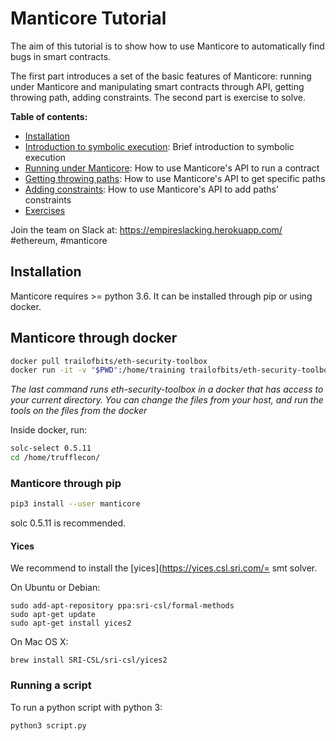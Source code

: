 # Manticore Tutorial

The aim of this tutorial is to show how to use Manticore to automatically find bugs in smart contracts.

The first part introduces a set of the basic features of Manticore: running under Manticore and manipulating smart contracts through API, getting throwing path, adding constraints.
The second part is exercise to solve.

**Table of contents:**

- [Installation](#installation)
- [Introduction to symbolic execution](./symbolic-execution-introduction.md): Brief introduction to symbolic execution
- [Running under Manticore](./running-under-manticore.md): How to use Manticore's API to run a contract
- [Getting throwing paths](./getting-throwing-paths.md): How to use Manticore's API to get specific paths
- [Adding constraints](./adding-constraints.md): How to use Manticore's API to add paths' constraints
- [Exercises](./exercises)

Join the team on Slack at: https://empireslacking.herokuapp.com/ #ethereum, #manticore

## Installation

Manticore requires >= python 3.6. It can be installed through pip or using docker.

## Manticore through docker

```bash
docker pull trailofbits/eth-security-toolbox
docker run -it -v "$PWD":/home/training trailofbits/eth-security-toolbox
```

*The last command runs eth-security-toolbox in a docker that has access to your current directory. You can change the files from your host, and run the tools on the files from the docker*

Inside docker, run:

```bash
solc-select 0.5.11
cd /home/trufflecon/
```

### Manticore through pip

```bash
pip3 install --user manticore
```
solc 0.5.11 is recommended.

#### Yices
We recommend to install the [yices](https://yices.csl.sri.com/= smt solver.

On Ubuntu or Debian:
```
sudo add-apt-repository ppa:sri-csl/formal-methods
sudo apt-get update
sudo apt-get install yices2
```

On Mac OS X:
```
brew install SRI-CSL/sri-csl/yices2
```

### Running a script

To run a python script with python 3:

```bash
python3 script.py
```
